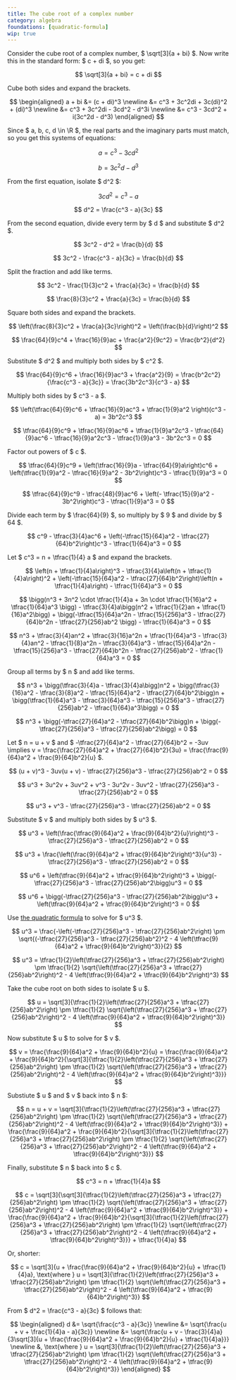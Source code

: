 ```yaml
---
title: The cube root of a complex number
category: algebra
foundations: [quadratic-formula]
wip: true
---
```


Consider the cube root of a complex number, $ \sqrt[3]{a + bi} $. Now write this in the standard form: $ c + di $, so you get:

$$ \sqrt[3]{a + bi} = c + di $$

Cube both sides and expand the brackets.

$$
\begin{aligned}
a + bi &= (c + di)^3 \newline &= c^3 + 3c^2di + 3c(di)^2 + (di)^3 \newline &= c^3 + 3c^2di - 3cd^2 - d^3i \newline &= c^3 - 3cd^2 + i(3c^2d - d^3)
\end{aligned}
$$

Since $ a, b, c, d \in \R $, the real parts and the imaginary parts must match, so you get this systems of equations:

$$ a = c^3 - 3cd^2 $$

$$ b = 3c^2d - d^3 $$

From the first equation, isolate $ d^2 $:

$$ 3cd^2 = c^3 - a $$

$$ d^2 = \frac{c^3 - a}{3c} $$

From the second equation, divide every term by $ d $ and substitute $ d^2 $.

$$ 3c^2 - d^2 = \frac{b}{d} $$

$$ 3c^2 - \frac{c^3 - a}{3c} = \frac{b}{d} $$

Split the fraction and add like terms.

$$ 3c^2 - \frac{1}{3}c^2 + \frac{a}{3c} = \frac{b}{d} $$

$$ \frac{8}{3}c^2 + \frac{a}{3c} = \frac{b}{d} $$

Square both sides and expand the brackets.

$$ \left(\frac{8}{3}c^2 + \frac{a}{3c}\right)^2 = \left(\frac{b}{d}\right)^2 $$

$$ \frac{64}{9}c^4 + \frac{16}{9}ac + \frac{a^2}{9c^2} = \frac{b^2}{d^2} $$

Substitute $ d^2 $ and multiply both sides by $ c^2 $.

$$ \frac{64}{9}c^6 + \frac{16}{9}ac^3 + \frac{a^2}{9} = \frac{b^2c^2}{\frac{c^3 - a}{3c}} = \frac{3b^2c^3}{c^3 - a} $$

Multiply both sides by $ c^3 - a $.

$$ \left(\tfrac{64}{9}c^6 + \tfrac{16}{9}ac^3 + \tfrac{1}{9}a^2 \right)(c^3 - a) = 3b^2c^3 $$

$$ \tfrac{64}{9}c^9 + \tfrac{16}{9}ac^6 + \tfrac{1}{9}a^2c^3 - \tfrac{64}{9}ac^6 - \tfrac{16}{9}a^2c^3 - \tfrac{1}{9}a^3 - 3b^2c^3 = 0 $$

Factor out powers of $ c $.

$$ \tfrac{64}{9}c^9 + \left(\tfrac{16}{9}a - \tfrac{64}{9}a\right)c^6 + \left(\tfrac{1}{9}a^2 - \tfrac{16}{9}a^2 - 3b^2\right)c^3 - \tfrac{1}{9}a^3 = 0 $$

$$ \tfrac{64}{9}c^9 - \tfrac{48}{9}ac^6 + \left(- \tfrac{15}{9}a^2 - 3b^2\right)c^3 - \tfrac{1}{9}a^3 = 0 $$

Divide each term by $ \frac{64}{9} $, so multiply by $ 9 $ and divide by $ 64 $.

$$ c^9 - \tfrac{3}{4}ac^6 + \left(-\tfrac{15}{64}a^2 - \tfrac{27}{64}b^2\right)c^3 - \tfrac{1}{64}a^3 = 0 $$

Let $ c^3 = n + \tfrac{1}{4} a $ and expand the brackets.

$$ \left(n + \tfrac{1}{4}a\right)^3 - \tfrac{3}{4}a\left(n + \tfrac{1}{4}a\right)^2 + \left(-\tfrac{15}{64}a^2 - \tfrac{27}{64}b^2\right)\left(n + \tfrac{1}{4}a\right) - \tfrac{1}{64}a^3 = 0 $$

$$ \bigg(n^3 + 3n^2 \cdot \tfrac{1}{4}a + 3n \cdot \tfrac{1}{16}a^2 + \tfrac{1}{64}a^3 \bigg) - \tfrac{3}{4}a\bigg(n^2 + \tfrac{1}{2}an + \tfrac{1}{16}a^2\bigg) + \bigg(-\tfrac{15}{64}a^2n - \tfrac{15}{256}a^3 - \tfrac{27}{64}b^2n - \tfrac{27}{256}ab^2 \bigg) - \tfrac{1}{64}a^3 = 0 $$

$$ n^3 + \tfrac{3}{4}an^2 + \tfrac{3}{16}a^2n + \tfrac{1}{64}a^3 - \tfrac{3}{4}an^2 - \tfrac{1}{8}a^2n - \tfrac{3}{64}a^3 - \tfrac{15}{64}a^2n - \tfrac{15}{256}a^3 - \tfrac{27}{64}b^2n - \tfrac{27}{256}ab^2 - \tfrac{1}{64}a^3 = 0 $$

Group all terms by $ n $ and add like terms.

$$ n^3 + \bigg(\tfrac{3}{4}a - \tfrac{3}{4}a\bigg)n^2 + \bigg(\tfrac{3}{16}a^2 - \tfrac{3}{8}a^2 - \tfrac{15}{64}a^2 - \tfrac{27}{64}b^2\bigg)n + \bigg(\tfrac{1}{64}a^3 - \tfrac{3}{64}a^3 - \tfrac{15}{256}a^3 - \tfrac{27}{256}ab^2 - \tfrac{1}{64}a^3\bigg) = 0 $$

$$ n^3 + \bigg(-\tfrac{27}{64}a^2 - \tfrac{27}{64}b^2\bigg)n + \bigg(-\tfrac{27}{256}a^3 - \tfrac{27}{256}ab^2\bigg) = 0 $$

Let $ n = u + v $ and $ -\tfrac{27}{64}a^2 - \tfrac{27}{64}b^2 = -3uv \implies v = \frac{\frac{27}{64}a^2 + \frac{27}{64}b^2}{3u} = \frac{\frac{9}{64}a^2 + \frac{9}{64}b^2}{u} $.

$$ (u + v)^3 - 3uv(u + v) - \tfrac{27}{256}a^3 - \tfrac{27}{256}ab^2 = 0 $$

$$ u^3 + 3u^2v + 3uv^2 + v^3 - 3u^2v - 3uv^2 - \tfrac{27}{256}a^3 - \tfrac{27}{256}ab^2 = 0 $$

$$ u^3 + v^3 - \tfrac{27}{256}a^3 - \tfrac{27}{256}ab^2 = 0 $$

Substitute $ v $ and multiply both sides by $ u^3 $.

$$ u^3 + \left(\frac{\tfrac{9}{64}a^2 + \frac{9}{64}b^2}{u}\right)^3 - \tfrac{27}{256}a^3 - \tfrac{27}{256}ab^2 = 0 $$

$$ u^3 + \frac{\left(\frac{9}{64}a^2 + \tfrac{9}{64}b^2\right)^3}{u^3} - \tfrac{27}{256}a^3 - \tfrac{27}{256}ab^2 = 0 $$

$$ u^6 + \left(\tfrac{9}{64}a^2 + \tfrac{9}{64}b^2\right)^3 + \bigg(-\tfrac{27}{256}a^3 - \tfrac{27}{256}ab^2\bigg)u^3 = 0 $$

$$ u^6 + \bigg(-\tfrac{27}{256}a^3 - \tfrac{27}{256}ab^2\bigg)u^3 + \left(\tfrac{9}{64}a^2 + \tfrac{9}{64}b^2\right)^3 = 0 $$

Use [the quadratic formula](/proofs/quadratic-formula) to solve for $ u^3 $.

$$ u^3 = \frac{-\left(-\tfrac{27}{256}a^3 - \tfrac{27}{256}ab^2\right) \pm \sqrt{(-\tfrac{27}{256}a^3 - \tfrac{27}{256}ab^2)^2 - 4 \left(\tfrac{9}{64}a^2 + \tfrac{9}{64}b^2\right)^3}}{2} $$

$$ u^3 = \tfrac{1}{2}\left(\tfrac{27}{256}a^3 + \tfrac{27}{256}ab^2\right) \pm \tfrac{1}{2} \sqrt{\left(\tfrac{27}{256}a^3 + \tfrac{27}{256}ab^2\right)^2 - 4 \left(\tfrac{9}{64}a^2 + \tfrac{9}{64}b^2\right)^3} $$

Take the cube root on both sides to isolate $ u $.

$$ u = \sqrt[3]{\tfrac{1}{2}\left(\tfrac{27}{256}a^3 + \tfrac{27}{256}ab^2\right) \pm \tfrac{1}{2} \sqrt{\left(\tfrac{27}{256}a^3 + \tfrac{27}{256}ab^2\right)^2 - 4 \left(\tfrac{9}{64}a^2 + \tfrac{9}{64}b^2\right)^3}} $$

Now substitute $ u $ to solve for $ v $.

$$ v = \frac{\frac{9}{64}a^2 + \frac{9}{64}b^2}{u} = \frac{\frac{9}{64}a^2 + \frac{9}{64}b^2}{\sqrt[3]{\tfrac{1}{2}\left(\tfrac{27}{256}a^3 + \tfrac{27}{256}ab^2\right) \pm \tfrac{1}{2} \sqrt{\left(\tfrac{27}{256}a^3 + \tfrac{27}{256}ab^2\right)^2 - 4 \left(\tfrac{9}{64}a^2 + \tfrac{9}{64}b^2\right)^3}}} $$

Substiute $ u $ and $ v $ back into $ n $:

$$ n = u + v = \sqrt[3]{\tfrac{1}{2}\left(\tfrac{27}{256}a^3 + \tfrac{27}{256}ab^2\right) \pm \tfrac{1}{2} \sqrt{\left(\tfrac{27}{256}a^3 + \tfrac{27}{256}ab^2\right)^2 - 4 \left(\tfrac{9}{64}a^2 + \tfrac{9}{64}b^2\right)^3}} + \frac{\frac{9}{64}a^2 + \frac{9}{64}b^2}{\sqrt[3]{\tfrac{1}{2}\left(\tfrac{27}{256}a^3 + \tfrac{27}{256}ab^2\right) \pm \tfrac{1}{2} \sqrt{\left(\tfrac{27}{256}a^3 + \tfrac{27}{256}ab^2\right)^2 - 4 \left(\tfrac{9}{64}a^2 + \tfrac{9}{64}b^2\right)^3}}} $$

Finally, substitute $ n $ back into $ c $.

$$ c^3 = n + \tfrac{1}{4}a $$

$$ c = \sqrt[3]{\sqrt[3]{\tfrac{1}{2}\left(\tfrac{27}{256}a^3 + \tfrac{27}{256}ab^2\right) \pm \tfrac{1}{2} \sqrt{\left(\tfrac{27}{256}a^3 + \tfrac{27}{256}ab^2\right)^2 - 4 \left(\tfrac{9}{64}a^2 + \tfrac{9}{64}b^2\right)^3}} + \frac{\frac{9}{64}a^2 + \frac{9}{64}b^2}{\sqrt[3]{\tfrac{1}{2}\left(\tfrac{27}{256}a^3 + \tfrac{27}{256}ab^2\right) \pm \tfrac{1}{2} \sqrt{\left(\tfrac{27}{256}a^3 + \tfrac{27}{256}ab^2\right)^2 - 4 \left(\tfrac{9}{64}a^2 + \tfrac{9}{64}b^2\right)^3}}} + \tfrac{1}{4}a} $$

Or, shorter:

$$ c = \sqrt[3]{u + \frac{\frac{9}{64}a^2 + \frac{9}{64}b^2}{u} + \tfrac{1}{4}a}, \text{where } u = \sqrt[3]{\tfrac{1}{2}\left(\tfrac{27}{256}a^3 + \tfrac{27}{256}ab^2\right) \pm \tfrac{1}{2} \sqrt{\left(\tfrac{27}{256}a^3 + \tfrac{27}{256}ab^2\right)^2 - 4 \left(\tfrac{9}{64}a^2 + \tfrac{9}{64}b^2\right)^3}} $$

From $ d^2 = \frac{c^3 - a}{3c} $ follows that:

$$
\begin{aligned}
d &= \sqrt{\frac{c^3 - a}{3c}} \newline
&= \sqrt{\frac{u + v + \frac{1}{4}a - a}{3c}} \newline
&= \sqrt{\frac{u + v - \frac{3}{4}a}{3\sqrt[3]{u + \frac{\frac{9}{64}a^2 + \frac{9}{64}b^2}{u} + \tfrac{1}{4}a}}} \newline
&, \text{where } u = \sqrt[3]{\tfrac{1}{2}\left(\tfrac{27}{256}a^3 + \tfrac{27}{256}ab^2\right) \pm \tfrac{1}{2} \sqrt{\left(\tfrac{27}{256}a^3 + \tfrac{27}{256}ab^2\right)^2 - 4 \left(\tfrac{9}{64}a^2 + \tfrac{9}{64}b^2\right)^3}}
\end{aligned}
$$
